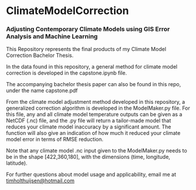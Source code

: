 # ClimateModelCorrection
### Adjusting Contemporary Climate Models using GIS Error Analysis and Machine Learning
This Repository represents the final products of my Climate Model Correction Bachelor Thesis.

In the data found in this repository, a general method for climate model correction is developed in the capstone.ipynb file.

The accompanying bachelor thesis paper can also be found in this repo, under the name capstone.pdf

From the climate model adjustment method developed in this repository, a generalized correction algorithm is developed in the ModelMaker.py file. 
For this file, any and all climate model temperature outputs can be given as a NetCDF (.nc) file, and the .py file will return a tailor-made model that reduces your climate model inaccuracy by a significant amount.
The function will also give an indication of how much it reduced your climate model error in terms of RMSE reduction. 

Note that any climate model .nc input given to the ModelMaker.py needs to be in the shape [422,360,180], with the dimensions (time, longitude, latitude).



For further questions about model usage and applicability, email me at timholthuijsen@hotmail.com
